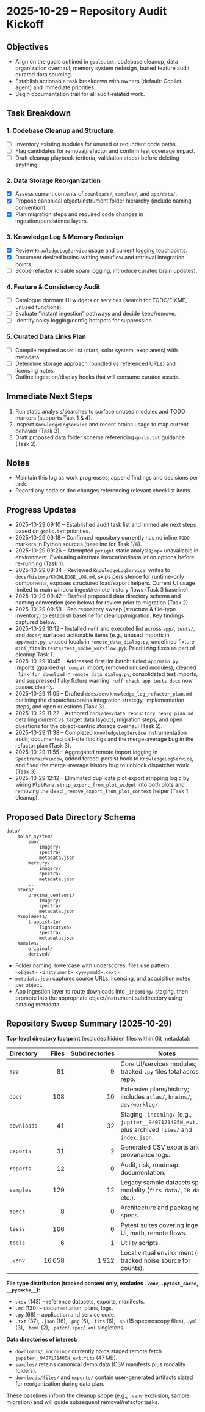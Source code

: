 # 2025-10-29 – Repository Audit Kickoff

## Objectives
- Align on the goals outlined in `goals.txt`: codebase cleanup, data organization overhaul, memory system redesign, buried feature audit, curated data sourcing.
- Establish actionable task breakdown with owners (default: Copilot agent) and immediate priorities.
- Begin documentation trail for all audit-related work.

## Task Breakdown

### 1. Codebase Cleanup and Structure
- [ ] Inventory existing modules for unused or redundant code paths.
- [ ] Flag candidates for removal/refactor and confirm test coverage impact.
- [ ] Draft cleanup playbook (criteria, validation steps) before deleting anything.

### 2. Data Storage Reorganization
- [x] Assess current contents of `downloads/`, `samples/`, and `app/data/`.
- [x] Propose canonical object/instrument folder hierarchy (include naming convention).
- [x] Plan migration steps and required code changes in ingestion/persistence layers.

### 3. Knowledge Log & Memory Redesign
- [x] Review `KnowledgeLogService` usage and current logging touchpoints.
- [x] Document desired brains-writing workflow and retrieval integration points.
- [ ] Scope refactor (disable spam logging, introduce curated brain updates).

### 4. Feature & Consistency Audit
- [ ] Catalogue dormant UI widgets or services (search for TODO/FIXME, unused functions).
- [ ] Evaluate “instant ingestion” pathways and decide keep/remove.
- [ ] Identify noisy logging/config hotspots for suppression.

### 5. Curated Data Links Plan
- [ ] Compile required asset list (stars, solar system, exoplanets) with metadata.
- [ ] Determine storage approach (bundled vs referenced URLs) and licensing notes.
- [ ] Outline ingestion/display hooks that will consume curated assets.

## Immediate Next Steps
1. Run static analysis/searches to surface unused modules and TODO markers (supports Task 1 & 4).
2. Inspect `KnowledgeLogService` and recent brains usage to map current behavior (Task 3).
3. Draft proposed data folder schema referencing `goals.txt` guidance (Task 2).

## Notes
- Maintain this log as work progresses; append findings and decisions per task.
- Record any code or doc changes referencing relevant checklist items.

## Progress Updates
- 2025-10-29 09:10 – Established audit task list and immediate next steps based on `goals.txt` priorities.
- 2025-10-29 09:18 – Confirmed repository currently has no inline `TODO` markers in Python sources (baseline for Task 1/4).
- 2025-10-29 09:26 – Attempted `pyright` static analysis; `npx` unavailable in environment. Evaluating alternate invocation/installation options before re-running (Task 1).
- 2025-10-29 09:34 – Reviewed `KnowledgeLogService`: writes to `docs/history/KNOWLEDGE_LOG.md`, skips persistence for runtime-only components, exposes structured load/export helpers. Current UI usage limited to main window ingest/remote history flows (Task 3 baseline).
- 2025-10-29 09:42 – Drafted proposed data directory schema and naming convention (see below) for review prior to migration (Task 2).
- 2025-10-29 09:58 – Ran repository sweep (structure & file-type inventory) to establish baseline for cleanup/migration. Key findings captured below.
- 2025-10-29 10:12 – Installed `ruff` and executed lint across `app/`, `tests/`, and `docs/`; surfaced actionable items (e.g., unused imports in `app/main.py`, unused locals in `remote_data_dialog.py`, undefined fixture `mini_fits` in `tests/test_smoke_workflow.py`). Prioritizing fixes as part of cleanup Task 1.
- 2025-10-29 10:45 – Addressed first lint batch: tidied `app/main.py` imports (guarded `qt_compat` import, removed unused modules), cleaned `_link_for_download` in `remote_data_dialog.py`, consolidated test imports, and suppressed flaky fixture warning. `ruff check app tests docs` now passes cleanly.
- 2025-10-29 11:05 – Drafted `docs/dev/knowledge_log_refactor_plan.md` outlining the dispatcher/brains integration strategy, implementation steps, and open questions (Task 3).
- 2025-10-29 11:22 – Authored `docs/dev/data_repository_reorg_plan.md` detailing current vs. target data layouts, migration steps, and open questions for the object-centric storage overhaul (Task 2).
- 2025-10-29 11:38 – Completed `KnowledgeLogService` instrumentation audit; documented call-site findings and the merge-average bug in the refactor plan (Task 3).
- 2025-10-29 11:55 – Aggregated remote import logging in `SpectraMainWindow`, added forced-persist hook to `KnowledgeLogService`, and fixed the merge-average history bug to unblock dispatcher work (Task 3).
- 2025-10-29 12:12 – Eliminated duplicate plot export stripping logic by wiring `PlotPane.strip_export_from_plot_widget` into both plots and removing the dead `_remove_export_from_plot_context` helper (Task 1 cleanup).

## Proposed Data Directory Schema

```
data/
	solar_system/
		sun/
			imagery/
			spectra/
			metadata.json
		mercury/
			imagery/
			spectra/
			metadata.json
		...
	stars/
		proxima_centauri/
			imagery/
			spectra/
			metadata.json
	exoplanets/
		trappist-1e/
			lightcurves/
			spectra/
			metadata.json
	samples/
		original/
		derived/
```

- Folder naming: lowercase with underscores; files use pattern `<object>_<instrument>_<yyyymmdd>.<ext>`.
- `metadata.json` captures source URLs, licensing, and acquisition notes per object.
- App ingestion layer to route downloads into `_incoming/` staging, then promote into the appropriate object/instrument subdirectory using catalog metadata.

## Repository Sweep Summary (2025-10-29)

**Top-level directory footprint** (excludes hidden files within Git metadata):

| Directory | Files | Subdirectories | Notes |
|-----------|------:|---------------:|-------|
| `app` | 81 | 9 | Core UI/services modules; 68 tracked `.py` files total across repo. |
| `docs` | 108 | 10 | Extensive plans/history; includes `atlas/`, `brains/`, `dev/worklog/`. |
| `downloads` | 41 | 32 | Staging `_incoming/` (e.g., `jupiter__9407171405N_evt.fits`) plus archived `files/` and `index.json`. |
| `exports` | 31 | 2 | Generated CSV exports and provenance logs. |
| `reports` | 12 | 0 | Audit, risk, roadmap documentation. |
| `samples` | 129 | 12 | Legacy sample datasets split by modality (`fits data/`, `IR data/`, etc.). |
| `specs` | 8 | 0 | Architecture and packaging specs. |
| `tests` | 106 | 6 | Pytest suites covering ingest, UI, math, remote flows. |
| `tools` | 6 | 1 | Utility scripts. |
| `.venv` | 16 658 | 1 912 | Local virtual environment (non-tracked noise source for counts). |

**File type distribution (tracked content only, excludes `.venv`, `.pytest_cache`, `__pycache__`):**

- `.csv` (143) – reference datasets, exports, manifests.
- `.md` (130) – documentation, plans, logs.
- `.py` (68) – application and service code.
- `.txt` (37), `.json` (16), `.png` (6), `.fits` (6), `.sp` (15 spectroscopy files), `.yml` (3), `.toml` (2), `.patch`/`.spec`/`.xml` singletons.

**Data directories of interest:**

- `downloads/_incoming/` currently holds staged remote fetch `jupiter__9407171405N_evt.fits` (47 MB).
- `samples/` retains canonical demo data (CSV manifests plus modality folders).
- `downloads/files/` and `exports/` contain user-generated artifacts slated for reorganization during data plan.

These baselines inform the cleanup scope (e.g., `.venv` exclusion, sample migration) and will guide subsequent removal/refactor tasks.
